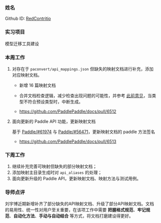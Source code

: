 ### 姓名

Github ID: [RedContritio](https://github.com/RedContritio)

### 实习项目

模型迁移工具建设

### 本周工作

1. 对存在于 `paconvert/api_mappings.json` 但缺失的映射文档进行补充，添加对应映射文档。

    - 新增 16 篇映射文档
    - 合并文档检查逻辑，减少检查出现问题的可能性，并参考 [此前意见](https://github.com/PaddlePaddle/docs/pull/6496#discussion_r1493992636)，当类型不符合预设类型时，中断生成。

    - https://github.com/PaddlePaddle/docs/pull/6512

2. 面向更新的 Paddle API 功能，更新映射文档

    基于 [Paddle/#61974](https://github.com/PaddlePaddle/Paddle/pull/61974) 与 [Paddle/#56471](https://github.com/PaddlePaddle/Paddle/pull/56471)，更新映射文档的 paddle 方法签名

    - https://github.com/PaddlePaddle/docs/pull/6513
 
### 下周工作

1. 继续补充完善可映射但缺失的部分映射文档；
2. 添加映射主目录生成时对 `api_aliases` 的处理；
3. 面向更新升级的 Paddle API，更新映射文档、映射方法与测试用例。

### 导师点评

刘宇博近期新增补齐了部分缺失的API映射文档、升级了部分API映射文档。文档的易用性、统一性对用户至关重要，在该项工作中需要 **把握格式规范**、**牢记规范**、**自动化方法**、**手动与自动结合** 等方式，将文档打磨建设得更好。
